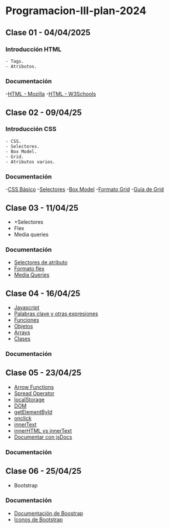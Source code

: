 # Programacion-III-plan-2024

## Clase 01 - 04/04/2025

### Introducción HTML
    - Tags.
    - Atributos.

### Documentación 

-[HTML - Mozilla](https://developer.mozilla.org/es/docs/Web/HTML)
-[HTML - W3Schools](https://www.w3schools.com/html/)

## Clase 02 - 09/04/25

### Introducción CSS
    - CSS.
    - Selectores.
    - Box Model.
    - Grid.
    - Atributos varios.

### Documentación 

-[CSS Básico](https://developer.mozilla.org/es/docs/Learn_web_development/Getting_started/Your_first_website/Styling_the_content)
-[Selectores](https://developer.mozilla.org/es/docs/Learn_web_development/Core/Styling_basics/Basic_selectors)
-[Box Model](https://www.w3schools.com/css/css_boxmodel.asp)
-[Formato Grid](https://developer.mozilla.org/es/docs/Web/CSS/CSS_grid_layout)
-[Guía de Grid](https://developer.mozilla.org/es/docs/Web/CSS/CSS_grid_layout/Basic_concepts_of_grid_layout)

## Clase 03 - 11/04/25

- +Selectores
- Flex
- Media queries

### Documentación 
- [Selectores de atributo](https://developer.mozilla.org/es/docs/Learn_web_development/Core/Styling_basics/Attribute_selectors)
- [Formato flex](https://developer.mozilla.org/es/docs/Learn_web_development/Core/CSS_layout/Flexbox)
- [Media Queries](https://developer.mozilla.org/es/docs/Learn_web_development/Core/CSS_layout/Media_queries)


## Clase 04 - 16/04/25

- [Javascript](https://developer.mozilla.org/es/docs/Web/JavaScript)
- [Palabras clave y otras expresiones](https://developer.mozilla.org/es/docs/Web/JavaScript/Reference/Operators)
- [Funciones](https://developer.mozilla.org/es/docs/Web/JavaScript/Reference/Functions)
- [Objetos](https://developer.mozilla.org/es/docs/Web/JavaScript/Guide/Working_with_objects)
- [Arrays](https://developer.mozilla.org/es/docs/Web/JavaScript/Reference/Global_Objects/Array)
- [Clases](https://developer.mozilla.org/es/docs/Web/JavaScript/Reference/Classes)

### Documentación

## Clase 05 - 23/04/25

- [Arrow Functions](https://developer.mozilla.org/es/docs/Web/JavaScript/Reference/Functions/Arrow_functions)
- [Spread Operator](https://developer.mozilla.org/es/docs/Web/JavaScript/Reference/Operators/Spread_syntax)
- [localStorage](https://developer.mozilla.org/es/docs/Web/API/Window/localStorage)
- [DOM](https://developer.mozilla.org/es/docs/Glossary/DOM)
- [getElementById](https://developer.mozilla.org/es/docs/Web/API/Document/getElementById)
- [onclick](https://www.w3schools.com/jsref/event_onclick.asp)
- [innerText](https://developer.mozilla.org/en-US/docs/Web/API/HTMLElement/innerText)
- [innerHTML vs innerText](https://www.freecodecamp.org/news/innerhtml-vs-innertext-vs-textcontent/)
- [Documentar con jsDocs](https://jsdoc.app/about-getting-started) 

### Documentación

## Clase 06 - 25/04/25

- Bootstrap

### Documentación

- [Documentación de Boostrap](https://getbootstrap.com/docs/5.3/getting-started/introduction/)
- [Iconos de Bootstrap](https://icons.getbootstrap.com/)
